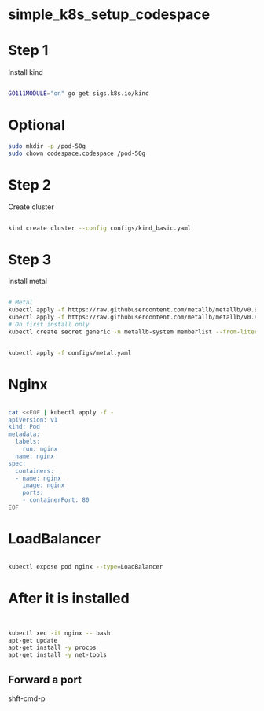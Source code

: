 # simple_k8s_setup_codespace


# Step 1

Install kind

```bash

GO111MODULE="on" go get sigs.k8s.io/kind

```


# Optional


```bash
sudo mkdir -p /pod-50g
sudo chown codespace.codespace /pod-50g

```



# Step 2

Create cluster

```bash

kind create cluster --config configs/kind_basic.yaml
```

# Step 3

Install metal

```bash

# Metal
kubectl apply -f https://raw.githubusercontent.com/metallb/metallb/v0.9.5/manifests/namespace.yaml
kubectl apply -f https://raw.githubusercontent.com/metallb/metallb/v0.9.5/manifests/metallb.yaml
# On first install only
kubectl create secret generic -n metallb-system memberlist --from-literal=secretkey="$(openssl rand -base64 128)"


kubectl apply -f configs/metal.yaml 


```


# Nginx


```bash

cat <<EOF | kubectl apply -f -
apiVersion: v1
kind: Pod
metadata:
  labels:
    run: nginx
  name: nginx
spec:
  containers:
  - name: nginx 
    image: nginx
    ports:
    - containerPort: 80
EOF


```

# LoadBalancer

```bash

kubectl expose pod nginx --type=LoadBalancer

```


   
# After it is installed


```bash


kubectl xec -it nginx -- bash
apt-get update
apt-get install -y procps
apt-get install -y net-tools

```


## Forward a port


shft-cmd-p

